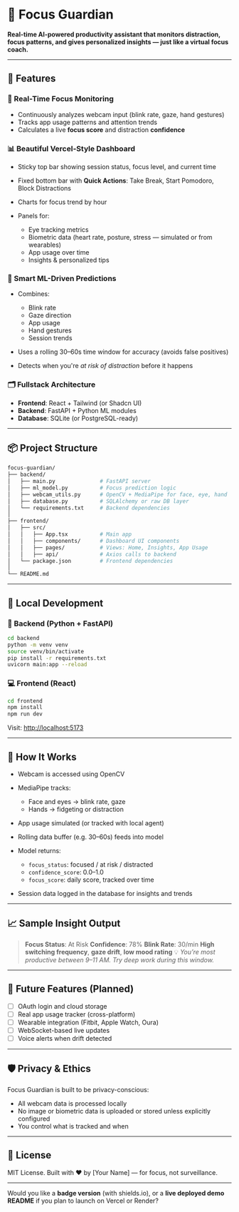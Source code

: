 
# 🧠 Focus Guardian

**Real-time AI-powered productivity assistant that monitors distraction, focus patterns, and gives personalized insights — just like a virtual focus coach.**

---

## 🚀 Features

### 🎯 Real-Time Focus Monitoring

* Continuously analyzes webcam input (blink rate, gaze, hand gestures)
* Tracks app usage patterns and attention trends
* Calculates a live **focus score** and distraction **confidence**

### 📊 Beautiful Vercel-Style Dashboard

* Sticky top bar showing session status, focus level, and current time
* Fixed bottom bar with **Quick Actions**: Take Break, Start Pomodoro, Block Distractions
* Charts for focus trend by hour
* Panels for:

  * Eye tracking metrics
  * Biometric data (heart rate, posture, stress — simulated or from wearables)
  * App usage over time
  * Insights & personalized tips

### 🤖 Smart ML-Driven Predictions

* Combines:

  * Blink rate
  * Gaze direction
  * App usage
  * Hand gestures
  * Session trends
* Uses a rolling 30–60s time window for accuracy (avoids false positives)
* Detects when you're *at risk of distraction* before it happens

### 🗂️ Fullstack Architecture

* **Frontend**: React + Tailwind (or Shadcn UI)
* **Backend**: FastAPI + Python ML modules
* **Database**: SQLite (or PostgreSQL-ready)

---

## 📦 Project Structure

```bash
focus-guardian/
├── backend/
│   ├── main.py              # FastAPI server
│   ├── ml_model.py          # Focus prediction logic
│   ├── webcam_utils.py      # OpenCV + MediaPipe for face, eye, hand
│   ├── database.py          # SQLAlchemy or raw DB layer
│   └── requirements.txt     # Backend dependencies
│
├── frontend/
│   ├── src/
│   │   ├── App.tsx          # Main app
│   │   ├── components/      # Dashboard UI components
│   │   ├── pages/           # Views: Home, Insights, App Usage
│   │   ├── api/             # Axios calls to backend
│   └── package.json         # Frontend dependencies
│
└── README.md
```

---

## 🧪 Local Development

### 🔧 Backend (Python + FastAPI)

```bash
cd backend
python -m venv venv
source venv/bin/activate
pip install -r requirements.txt
uvicorn main:app --reload
```

### 💻 Frontend (React)

```bash
cd frontend
npm install
npm run dev
```

Visit: [http://localhost:5173](http://localhost:5173)

---

## 🧠 How It Works

* Webcam is accessed using OpenCV
* MediaPipe tracks:

  * Face and eyes → blink rate, gaze
  * Hands → fidgeting or distraction
* App usage simulated (or tracked with local agent)
* Rolling data buffer (e.g. 30–60s) feeds into model
* Model returns:

  * `focus_status`: focused / at risk / distracted
  * `confidence_score`: 0.0–1.0
  * `focus_score`: daily score, tracked over time
* Session data logged in the database for insights and trends

---

## 📈 Sample Insight Output

> **Focus Status**: At Risk
> **Confidence**: 78%
> **Blink Rate**: 30/min
> **High switching frequency**, **gaze drift**, **low mood rating**
> 💡 *You’re most productive between 9–11 AM. Try deep work during this window.*

---

## 🧰 Future Features (Planned)

* [ ] OAuth login and cloud storage
* [ ] Real app usage tracker (cross-platform)
* [ ] Wearable integration (Fitbit, Apple Watch, Oura)
* [ ] WebSocket-based live updates
* [ ] Voice alerts when drift detected

---

## 🛡️ Privacy & Ethics

Focus Guardian is built to be privacy-conscious:

* All webcam data is processed locally
* No image or biometric data is uploaded or stored unless explicitly configured
* You control what is tracked and when

---

## 📄 License

MIT License.
Built with ❤️ by \[Your Name] — for focus, not surveillance.

---

Would you like a **badge version** (with shields.io), or a **live deployed demo README** if you plan to launch on Vercel or Render?
